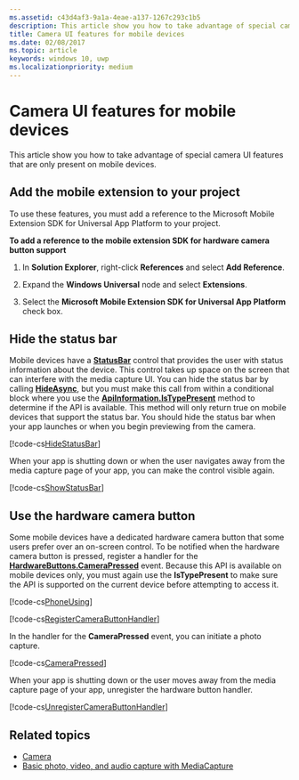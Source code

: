 ```yaml
---
ms.assetid: c43d4af3-9a1a-4eae-a137-1267c293c1b5
description: This article show you how to take advantage of special camera UI features that are only present on mobile devices.
title: Camera UI features for mobile devices
ms.date: 02/08/2017
ms.topic: article
keywords: windows 10, uwp
ms.localizationpriority: medium
---
```

# Camera UI features for mobile devices

This article show you how to take advantage of special camera UI features that are only present on mobile devices. 

## Add the mobile extension to your project 

To use these features, you must add a reference to the Microsoft Mobile Extension SDK for Universal App Platform to your project.

**To add a reference to the mobile extension SDK for hardware camera button support**

1.  In **Solution Explorer**, right-click **References** and select **Add Reference**.

2.  Expand the **Windows Universal** node and select **Extensions**.

3.  Select the **Microsoft Mobile Extension SDK for Universal App Platform** check box.

## Hide the status bar

Mobile devices have a [**StatusBar**](/uwp/api/Windows.UI.ViewManagement.StatusBar) control that provides the user with status information about the device. This control takes up space on the screen that can interfere with the media capture UI. You can hide the status bar by calling [**HideAsync**](/uwp/api/windows.ui.viewmanagement.statusbar.hideasync), but you must make this call from within a conditional block where you use the [**ApiInformation.IsTypePresent**](/uwp/api/windows.foundation.metadata.apiinformation.istypepresent) method to determine if the API is available. This method will only return true on mobile devices that support the status bar. You should hide the status bar when your app launches or when you begin previewing from the camera.

[!code-cs[HideStatusBar](./code/BasicMediaCaptureWin10/cs/MainPage.xaml.cs#SnippetHideStatusBar)]

When your app is shutting down or when the user navigates away from the media capture page of your app, you can make the control visible again.

[!code-cs[ShowStatusBar](./code/BasicMediaCaptureWin10/cs/MainPage.xaml.cs#SnippetShowStatusBar)]

## Use the hardware camera button

Some mobile devices have a dedicated hardware camera button that some users prefer over an on-screen control. To be notified when the hardware camera button is pressed, register a handler for the [**HardwareButtons.CameraPressed**](/uwp/api/windows.phone.ui.input.hardwarebuttons.camerapressed) event. Because this API is available on mobile devices only, you must again use the **IsTypePresent** to make sure the API is supported on the current device before attempting to access it.

[!code-cs[PhoneUsing](./code/BasicMediaCaptureWin10/cs/MainPage.xaml.cs#SnippetPhoneUsing)]

[!code-cs[RegisterCameraButtonHandler](./code/BasicMediaCaptureWin10/cs/MainPage.xaml.cs#SnippetRegisterCameraButtonHandler)]

In the handler for the **CameraPressed** event, you can initiate a photo capture.

[!code-cs[CameraPressed](./code/BasicMediaCaptureWin10/cs/MainPage.xaml.cs#SnippetCameraPressed)]

When your app is shutting down or the user moves away from the media capture page of your app, unregister the hardware button handler.

[!code-cs[UnregisterCameraButtonHandler](./code/BasicMediaCaptureWin10/cs/MainPage.xaml.cs#SnippetUnregisterCameraButtonHandler)]

## Related topics

* [Camera](camera.md)
* [Basic photo, video, and audio capture with MediaCapture](basic-photo-video-and-audio-capture-with-MediaCapture.md)